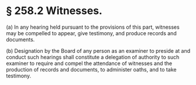 # § 258.2   Witnesses.

(a) In any hearing held pursuant to the provisions of this part, witnesses may be compelled to appear, give testimony, and produce records and documents.


(b) Designation by the Board of any person as an examiner to preside at and conduct such hearings shall constitute a delegation of authority to such examiner to require and compel the attendance of witnesses and the production of records and documents, to administer oaths, and to take testimony.




